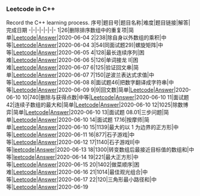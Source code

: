 ### Leetcode in C++
Record the C++ learning process.
序号|题目号|题目名称|难度|题目链接|解答|完成日期
-|-|-|-|-|-|-
1|26|删除排序数组中的重复项|简单|[Leetcode](https://leetcode-cn.com/problems/remove-duplicates-from-sorted-array/)|[Answer](https://github.com/hysong0101/LeetcodeCplusplus/blob/master/26.%20%E5%88%A0%E9%99%A4%E6%8E%92%E5%BA%8F%E6%95%B0%E7%BB%84%E4%B8%AD%E7%9A%84%E9%87%8D%E5%A4%8D%E9%A1%B9.md)|2020-06-04
2|238|除自身以外数组的乘积|中等|[Leetcode](https://leetcode-cn.com/problems/product-of-array-except-self/)|[Answer](https://github.com/hysong0101/LeetcodeCplusplus/blob/master/238.%20%E9%99%A4%E8%87%AA%E8%BA%AB%E4%BB%A5%E5%A4%96%E6%95%B0%E7%BB%84%E7%9A%84%E4%B9%98%E7%A7%AF.md)|2020-06-04
3|54(同面试题29)|螺旋矩阵|中等|[Leetcode](https://leetcode-cn.com/problems/spiral-matrix/)|[Answer](https://github.com/hysong0101/LeetcodeCplusplus/blob/master/%E9%9D%A2%E8%AF%95%E9%A2%9829.%20%E9%A1%BA%E6%97%B6%E9%92%88%E6%89%93%E5%8D%B0%E7%9F%A9%E9%98%B5.md)|2020-06-05
4|128|最长连续序列|困难|[Leetcode](https://leetcode-cn.com/problems/longest-consecutive-sequence/)|[Answer](https://github.com/hysong0101/LeetcodeCplusplus/blob/master/128.%20%E6%9C%80%E9%95%BF%E8%BF%9E%E7%BB%AD%E5%BA%8F%E5%88%97.md)|2020-06-06
5|126|单词接龙 II|困难|[Leetcode](https://leetcode-cn.com/problems/word-ladder-ii/)|[Answer](https://github.com/hysong0101/LeetcodeCplusplus/blob/master/126.%20%E5%8D%95%E8%AF%8D%E6%8E%A5%E9%BE%99%20II.md)|2020-06-07
6|125|验证回文串|简单|[Leetcode](https://leetcode-cn.com/problems/valid-palindrome/)|[Answer](https://github.com/hysong0101/LeetcodeCplusplus/blob/master/125.%20%E9%AA%8C%E8%AF%81%E5%9B%9E%E6%96%87%E4%B8%B2.md)|2020-06-07
7|150|逆波兰表达式求值|中等|[Leetcode](https://leetcode-cn.com/problems/evaluate-reverse-polish-notation/)|[Answer](https://github.com/hysong0101/LeetcodeCplusplus/blob/master/150.%20%E9%80%86%E6%B3%A2%E5%85%B0%E8%A1%A8%E8%BE%BE%E5%BC%8F%E6%B1%82%E5%80%BC.md)|2020-06-08
8|面试题46|把数字翻译成字符串|中等|[Leetcode](https://leetcode-cn.com/problems/ba-shu-zi-fan-yi-cheng-zi-fu-chuan-lcof/)|[Answer](https://github.com/hysong0101/LeetcodeCplusplus/blob/master/%E9%9D%A2%E8%AF%95%E9%A2%9846.%20%E6%8A%8A%E6%95%B0%E5%AD%97%E7%BF%BB%E8%AF%91%E6%88%90%E5%AD%97%E7%Answer%A6%E4%B8%B2.md)|2020-06-09
9|9|回文数|简单|[Leetcode](https://leetcode-cn.com/problems/palindrome-number/submissions/)|[Answer](https://github.com/youtoldme/LeetcodeCplusplus/blob/master/9.%20%E5%9B%9E%E6%96%87%E6%95%B0.md)|2020-06-10
10|740|删除与获得点数|中等|[Leetcode](https://leetcode-cn.com/problems/delete-and-earn/)|[Answer](https://github.com/youtoldme/LeetcodeCplusplus/blob/master/740.%20%E5%88%A0%E9%99%A4%E4%B8%8E%E8%8E%B7%E5%BE%97%E7%82%B9%E6%95%B0.md)|2020-06-10
11|面试题42|连续子数组的最大和|简单|[Leetcode](https://leetcode-cn.com/problems/lian-xu-zi-shu-zu-de-zui-da-he-lcof/)|[Answer](https://github.com/youtoldme/LeetcodeCplusplus/blob/master/%E9%9D%A2%E8%AF%95%E9%A2%9842.%20%E8%BF%9E%E7%BB%AD%E5%AD%90%E6%95%B0%E7%BB%84%E7%9A%84%E6%9C%80%E5%A4%A7%E5%92%8C.md)|2020-06-10
12|1025|除数博弈|简单|[Leetcode](https://leetcode-cn.com/problems/divisor-game/)|[Answer](https://github.com/youtoldme/LeetcodeCplusplus/blob/master/1025.%20%E9%99%A4%E6%95%B0%E5%8D%9A%E5%BC%88.md)|2020-06-10
13|面试题 08.01|三步问题|简单|[Leetcode](https://leetcode-cn.com/problems/three-steps-problem-lcci/)|[Answer](https://github.com/youtoldme/LeetcodeCplusplus/blob/master/%E9%9D%A2%E8%AF%95%E9%A2%98%2008.01.%20%E4%B8%89%E6%AD%A5%E9%97%AE%E9%A2%98.md)|2020-06-10
14|面试题 17.16|按摩师|简单|[Leetcode](https://leetcode-cn.com/problems/the-masseuse-lcci/)|[Answer](https://github.com/youtoldme/LeetcodeCplusplus/blob/master/%E9%9D%A2%E8%AF%95%E9%A2%98%2017.16.%20%E6%8C%89%E6%91%A9%E5%B8%88.md)|2020-06-10
15|1139|最大的以 1 为边界的正方形|中等|[Leetcode](https://leetcode-cn.com/problems/largest-1-bordered-square/)|[Answer](https://github.com/youtoldme/LeetcodeCpp/blob/master/1139.%20%E6%9C%80%E5%A4%A7%E7%9A%84%E4%BB%A5%201%20%E4%B8%BA%E8%BE%B9%E7%95%8C%E7%9A%84%E6%AD%A3%E6%96%B9%E5%BD%A2.md)|2020-06-11
16|877|石子游戏|中等|[Leetcode](https://leetcode-cn.com/problems/stone-game/)|[Answer](https://github.com/youtoldme/LeetcodeCpp/blob/master/877.%20%E7%9F%B3%E5%AD%90%E6%B8%B8%E6%88%8F.md)|2020-06-12
17|1140|石子游戏II|中等|[leetcode](https://leetcode-cn.com/problems/stone-game-ii/)|[Answer](https://github.com/youtoldme/LeetcodeCpp/blob/master/1140.%20%E7%9F%B3%E5%AD%90%E6%B8%B8%E6%88%8F%20II.md)|2020-06-13
18|1300|转变数组后最接近目标值的数组和|中等|[leetcode](https://leetcode-cn.com/problems/sum-of-mutated-array-closest-to-target/)|[Answer](https://github.com/youtoldme/LeetcodeCpp/blob/master/1300.%20%E8%BD%AC%E5%8F%98%E6%95%B0%E7%BB%84%E5%90%8E%E6%9C%80%E6%8E%A5%E8%BF%91%E7%9B%AE%E6%A0%87%E5%80%BC%E7%9A%84%E6%95%B0%E7%BB%84%E5%92%8C.md)|2020-06-14
19|221|最大正方形|中等|[Leetcode](https://leetcode-cn.com/problems/maximal-square/)|[Answer](https://github.com/youtoldme/LeetcodeCpp/blob/master/221.%20%E6%9C%80%E5%A4%A7%E6%AD%A3%E6%96%B9%E5%BD%A2.md)|2020-06-15
20|1402|做菜顺序|困难|[Leetcode](https://leetcode-cn.com/problems/reducing-dishes/)|[Answer](https://github.com/youtoldme/LeetcodeCpp/blob/master/1402.%20%E5%81%9A%E8%8F%9C%E9%A1%BA%E5%BA%8F.md)|2020-06-16
21|1014|最佳观光组合|中等|[Leetcode](https://leetcode-cn.com/problems/best-sightseeing-pair/)|[Answer](https://github.com/youtoldme/LeetcodeCpp/blob/master/1014.%20%E6%9C%80%E4%BD%B3%E8%A7%82%E5%85%89%E7%BB%84%E5%90%88.md)|2020-06-17
22|120|三角形最小路径和|中等|[Leetcode](https://leetcode-cn.com/problems/triangle/)|[Answer](https://github.com/youtoldme/LeetcodeCpp/blob/master/120.%20%E4%B8%89%E8%A7%92%E5%BD%A2%E6%9C%80%E5%B0%8F%E8%B7%AF%E5%BE%84%E5%92%8C.md)|2020-06-19

